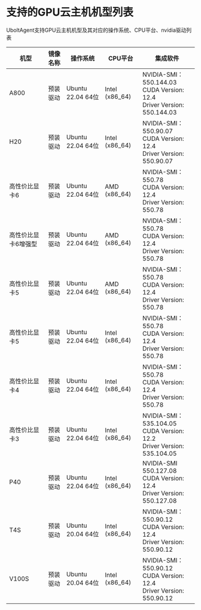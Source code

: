 # 支持的GPU云主机机型列表

UboltAgent支持GPU云主机机型及其对应的操作系统、CPU平台、nvidia驱动列表

| **机型**            | **镜像名称** | **操作系统**      | CPU平台        | **集成软件**                                                 |
| ------------------- | ------------ | ----------------- | -------------- | ------------------------------------------------------------ |
| A800                | 预装驱动     | Ubuntu 22.04 64位 | Intel (x86_64) | NVIDIA-SMI：550.144.03<br />CUDA Version: 12.4<br />Driver Version: 550.144.03 |
| H20                 | 预装驱动     | Ubuntu 22.04 64位 | Intel (x86_64) | NVIDIA-SMI：550.90.07<br />CUDA Version: 12.4<br />Driver Version: 550.90.07 |
| 高性价比显卡6       | 预装驱动     | Ubuntu 22.04 64位 | AMD (x86_64)   | NVIDIA-SMI：550.78<br />CUDA Version: 12.4<br />Driver Version: 550.78 |
| 高性价比显卡6增强型 | 预装驱动     | Ubuntu 22.04 64位 | AMD (x86_64)   | NVIDIA-SMI：550.78<br />CUDA Version: 12.4<br />Driver Version: 550.78 |
| 高性价比显卡5       | 预装驱动     | Ubuntu 22.04 64位 | AMD (x86_64)   | NVIDIA-SMI：550.78<br />CUDA Version: 12.4<br />Driver Version: 550.78 |
| 高性价比显卡5       | 预装驱动     | Ubuntu 22.04 64位 | Intel (x86_64) | NVIDIA-SMI：550.78<br />CUDA Version: 12.4<br />Driver Version: 550.78 |
| 高性价比显卡4       | 预装驱动     | Ubuntu 22.04 64位 | Intel (x86_64) | NVIDIA-SMI：550.78<br />CUDA Version: 12.4<br />Driver Version: 550.78 |
| 高性价比显卡3       | 预装驱动     | Ubuntu 22.04 64位 | Intel (x86_64) | NVIDIA-SMI：535.104.05<br />CUDA Version: 12.2<br />Driver Version: 535.104.05 |
| P40                 | 预装驱动     | Ubuntu 22.04 64位 | Intel (x86_64) | NVIDIA-SMI 550.127.08<br />CUDA Version: 12.4<br />Driver Version: 550.127.08 |
| T4S                 | 预装驱动     | Ubuntu 20.04 64位 | Intel (x86_64) | NVIDIA-SMI：550.90.12<br />CUDA Version: 12.4<br />Driver Version: 550.90.12 |
| V100S               | 预装驱动     | Ubuntu 20.04 64位 | Intel (x86_64) | NVIDIA-SMI：550.90.12<br />CUDA Version: 12.4<br />Driver Version: 550.90.12 |

